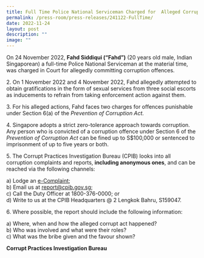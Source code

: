 ```yaml
---
title: Full Time Police National Serviceman Charged for  Alleged Corruption Offences
permalink: /press-room/press-releases/241122-FullTime/
date: 2022-11-24
layout: post
description: ""
image: ""
---
```

On 24 November 2022, **Fahd Siddiqui (“Fahd”)** (20 years old male, Indian Singaporean) a full-time Police National Serviceman at the material time, was charged in Court for allegedly committing corruption offences.


2\. On 1 November 2022 and 4 November 2022, Fahd allegedly attempted to obtain gratifications in the form of sexual services from three social escorts as inducements to refrain from taking enforcement action against them.

3\. For his alleged actions, Fahd faces two charges for offences punishable under Section 6(a) of the _Prevention of Corruption Act._

4\. Singapore adopts a strict zero-tolerance approach towards corruption. Any person who is convicted of a corruption offence under Section 6 of the _Prevention of Corruption Act_ can be fined up to S$100,000 or sentenced to imprisonment of up to five years or both.

5\. The Corrupt Practices Investigation Bureau (CPIB) looks into all corruption complaints and reports, **including anonymous ones**, and can be reached via the following channels:

a) Lodge an [e-Complaint](/e-services/e-complaint-for-corrupt-conduct);<br>
b) Email us at <a class="spamspan" href="mailto:report@cpib.gov.sg">report@cpib.gov.sg</a>;<br />
c) Call the Duty Officer at 1800-376-0000; or<br />
d) Write to us at the CPIB Headquarters @ 2 Lengkok Bahru, S159047.

6\. Where possible, the report should include the following information:

a) Where, when and how the alleged corrupt act happened?<br />
b) Who was involved and what were their roles?<br />
c) What was the bribe given and the favour shown?

**Corrupt Practices Investigation Bureau**